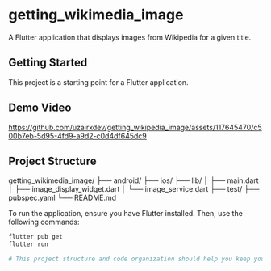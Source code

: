 # getting_wikimedia_image

A Flutter application that displays images from Wikipedia for a given title.

## Getting Started
 This project is a starting point for a Flutter application.

## Demo Video

https://github.com/uzairxdev/getting_wikipedia_image/assets/117645470/c500b7eb-5d95-4fd9-a9d2-c0d4df645dc9

## Project Structure

getting_wikimedia_image/
├── android/
├── ios/
├── lib/
│   ├── main.dart
│   ├── image_display_widget.dart
│   └── image_service.dart
├── test/
├── pubspec.yaml
└── README.md

To run the application, ensure you have Flutter installed. Then, use the following commands:

```bash
flutter pub get
flutter run

# This project structure and code organization should help you keep your Flutter project modular and maintainable.



